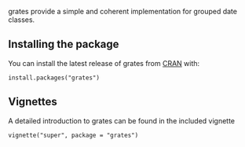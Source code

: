 grates provide a simple and coherent implementation for grouped date classes.

## Installing the package

You can install the latest release of grates from [CRAN](https://cran.r-project.org/) with:

``` {.r}
install.packages("grates")
```

## Vignettes

A detailed introduction to grates can be found in the included vignette

``` {.r}
vignette("super", package = "grates")
```

